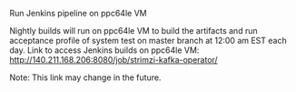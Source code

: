 Run Jenkins pipeline on ppc64le VM

Nightly builds will run on ppc64le VM to build the artifacts and run acceptance profile of system test on master branch at 12:00 am EST each day.
Link to access Jenkins builds on ppc64le VM: http://140.211.168.206:8080/job/strimzi-kafka-operator/ 

Note: This link may change in the future.
